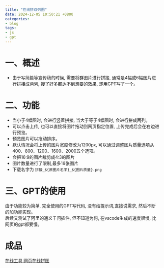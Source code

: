 ```yaml
---
title: "在线拼双列图"
date: 2024-12-05 10:50:21 +0800
categories:
- blog
tags: 
- js
- gpt
---
```


# 一、概述
- 由于写简篇等宣传稿的时候, 需要将群图片进行拼接, 通常是4幅或6幅图片进行拼接成两列, 搜了好多都达不到想要的效果, 遂用GPT写了一个。
# 二、功能
- 当小于4幅图时, 会进行竖着拼接, 当大于等于4幅图时, 会进行拼成两列。  
- 可以点击上传, 也可以直接将图片拖动到网页指定位置, 上传完成后会在右边进行预览。
- 预览图片可以拖动排序。  
- 默认情况会将上传的图片宽度修改为1200px, 可以通过调整图片质量选项从400、800、1200、1600、2000五个选项。  
- 会把16:9的图片裁剪成4:3的图片  
- 图片数量进行了限制,最多16张图片  
- 下载名字为 `拼接_${原图片名字}_${图片质量}.png`  
# 三、GPT的使用
由于功能较为简单, 完全使用的GPT写代码, 没有给提示词,直接说需求, 然后不断的加功能实现。  
后续又测试了阿里的通义千问插件, 但不知道为何, 在vscode生成的速度很慢, 比网页的gpt都要慢。

# 成品
[在线工具 网页在线拼图](\assets\html\multiple_drag_and_drop_upload_v3.html)
